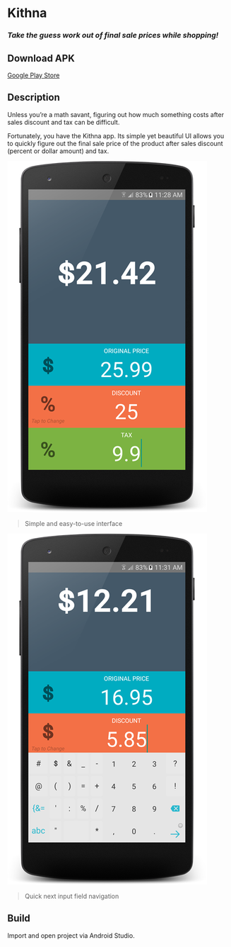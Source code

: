 # Kithna

### _Take the guess work out of final sale prices while shopping!_

## Download APK

[Google Play Store](https://play.google.com/store/apps/details?id=com.farazromani.android.kithna)

## Description

Unless you’re a math savant, figuring out how much something costs after sales discount and tax can be difficult.

Fortunately, you have the Kithna app. Its simple yet beautiful UI allows you to quickly figure out the final sale price of the product after sales discount (percent or dollar amount) and tax.

![screenshot-01.png](./screenshot-01.png)
> Simple and easy-to-use interface

![screenshot-02.png](./screenshot-02.png)
> Quick next input field navigation

## Build

Import and open project via Android Studio.
